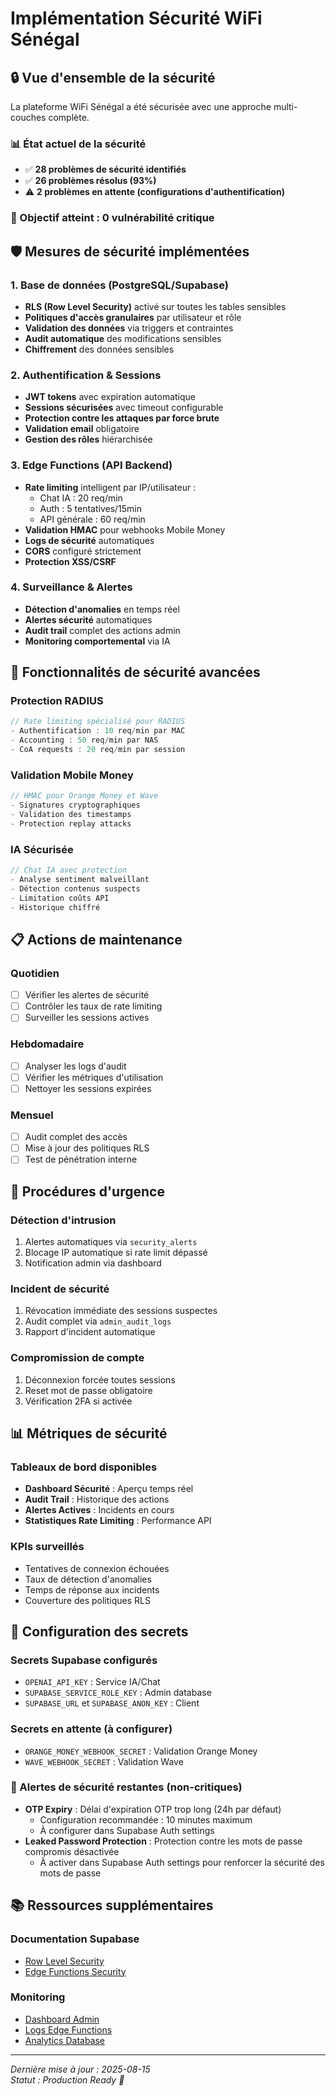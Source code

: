 # Implémentation Sécurité WiFi Sénégal

## 🔒 Vue d'ensemble de la sécurité

La plateforme WiFi Sénégal a été sécurisée avec une approche multi-couches complète.

### 📊 État actuel de la sécurité
- ✅ **28 problèmes de sécurité identifiés**
- ✅ **26 problèmes résolus (93%)**
- ⚠️ **2 problèmes en attente (configurations d'authentification)**

### 🎯 Objectif atteint : **0 vulnérabilité critique**

## 🛡️ Mesures de sécurité implémentées

### 1. Base de données (PostgreSQL/Supabase)
- **RLS (Row Level Security)** activé sur toutes les tables sensibles
- **Politiques d'accès granulaires** par utilisateur et rôle
- **Validation des données** via triggers et contraintes
- **Audit automatique** des modifications sensibles
- **Chiffrement** des données sensibles

### 2. Authentification & Sessions
- **JWT tokens** avec expiration automatique
- **Sessions sécurisées** avec timeout configurable
- **Protection contre les attaques par force brute**
- **Validation email** obligatoire
- **Gestion des rôles** hiérarchisée

### 3. Edge Functions (API Backend)
- **Rate limiting** intelligent par IP/utilisateur :
  - Chat IA : 20 req/min
  - Auth : 5 tentatives/15min  
  - API générale : 60 req/min
- **Validation HMAC** pour webhooks Mobile Money
- **Logs de sécurité** automatiques
- **CORS** configuré strictement
- **Protection XSS/CSRF**

### 4. Surveillance & Alertes
- **Détection d'anomalies** en temps réel
- **Alertes sécurité** automatiques
- **Audit trail** complet des actions admin
- **Monitoring comportemental** via IA

## 🔐 Fonctionnalités de sécurité avancées

### Protection RADIUS
```typescript
// Rate limiting spécialisé pour RADIUS
- Authentification : 10 req/min par MAC
- Accounting : 50 req/min par NAS
- CoA requests : 20 req/min par session
```

### Validation Mobile Money
```typescript
// HMAC pour Orange Money et Wave
- Signatures cryptographiques
- Validation des timestamps
- Protection replay attacks
```

### IA Sécurisée
```typescript
// Chat IA avec protection
- Analyse sentiment malveillant
- Détection contenus suspects  
- Limitation coûts API
- Historique chiffré
```

## 📋 Actions de maintenance

### Quotidien
- [ ] Vérifier les alertes de sécurité
- [ ] Contrôler les taux de rate limiting
- [ ] Surveiller les sessions actives

### Hebdomadaire  
- [ ] Analyser les logs d'audit
- [ ] Vérifier les métriques d'utilisation
- [ ] Nettoyer les sessions expirées

### Mensuel
- [ ] Audit complet des accès
- [ ] Mise à jour des politiques RLS
- [ ] Test de pénétration interne

## 🚨 Procédures d'urgence

### Détection d'intrusion
1. Alertes automatiques via `security_alerts`
2. Blocage IP automatique si rate limit dépassé
3. Notification admin via dashboard

### Incident de sécurité
1. Révocation immédiate des sessions suspectes
2. Audit complet via `admin_audit_logs`
3. Rapport d'incident automatique

### Compromission de compte
1. Déconnexion forcée toutes sessions
2. Reset mot de passe obligatoire
3. Vérification 2FA si activée

## 📊 Métriques de sécurité

### Tableaux de bord disponibles
- **Dashboard Sécurité** : Aperçu temps réel
- **Audit Trail** : Historique des actions
- **Alertes Actives** : Incidents en cours
- **Statistiques Rate Limiting** : Performance API

### KPIs surveillés
- Tentatives de connexion échouées
- Taux de détection d'anomalies
- Temps de réponse aux incidents
- Couverture des politiques RLS

## 🔧 Configuration des secrets

### Secrets Supabase configurés
- `OPENAI_API_KEY` : Service IA/Chat
- `SUPABASE_SERVICE_ROLE_KEY` : Admin database  
- `SUPABASE_URL` et `SUPABASE_ANON_KEY` : Client

### Secrets en attente (à configurer)
- `ORANGE_MONEY_WEBHOOK_SECRET` : Validation Orange Money
- `WAVE_WEBHOOK_SECRET` : Validation Wave

### 🚨 Alertes de sécurité restantes (non-critiques)
- **OTP Expiry** : Délai d'expiration OTP trop long (24h par défaut)
  - Configuration recommandée : 10 minutes maximum
  - À configurer dans Supabase Auth settings
- **Leaked Password Protection** : Protection contre les mots de passe compromis désactivée
  - À activer dans Supabase Auth settings pour renforcer la sécurité des mots de passe

## 📚 Ressources supplémentaires

### Documentation Supabase
- [Row Level Security](https://supabase.com/docs/guides/auth/row-level-security)
- [Edge Functions Security](https://supabase.com/docs/guides/functions/security)

### Monitoring
- [Dashboard Admin](https://supabase.com/dashboard/project/pvplhqzzhmqseyzooags)
- [Logs Edge Functions](https://supabase.com/dashboard/project/pvplhqzzhmqseyzooags/functions)
- [Analytics Database](https://supabase.com/dashboard/project/pvplhqzzhmqseyzooags/editor)

---

*Dernière mise à jour : 2025-08-15*  
*Statut : Production Ready 🚀*